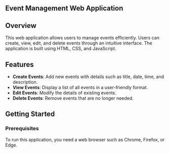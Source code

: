 ## Event Management Web Application

## Overview

This web application allows users to manage events efficiently. Users can create, view, edit, and delete events through an intuitive interface. The application is built using HTML, CSS, and JavaScript.

## Features

- **Create Events**: Add new events with details such as title, date, time, and description.
- **View Events**: Display a list of all events in a user-friendly format.
- **Edit Events**: Modify the details of existing events.
- **Delete Events**: Remove events that are no longer needed.

## Getting Started

### Prerequisites

To run this application, you need a web browser such as Chrome, Firefox, or Edge.

